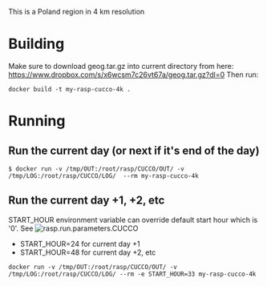 This is a Poland region in 4 km resolution

# Building
Make sure to download geog.tar.gz into current directory from here: https://www.dropbox.com/s/x6wcsm7c26vt67a/geog.tar.gz?dl=0
Then run:

```
docker build -t my-rasp-cucco-4k .
```

# Running
## Run the current day (or next if it's end of the day)

```
$ docker run -v /tmp/OUT:/root/rasp/CUCCO/OUT/ -v /tmp/LOG:/root/rasp/CUCCO/LOG/  --rm my-rasp-cucco-4k
```

## Run the current day +1, +2, etc

START_HOUR environment variable can override default start hour which is '0'. See ![rasp.run.parameters.CUCCO](CUCCO/rasp.run.parameters.CUCCO)

* START_HOUR=24 for current day +1
* START_HOUR=48 for current day +2, etc

```
docker run -v /tmp/OUT:/root/rasp/CUCCO/OUT/ -v /tmp/LOG:/root/rasp/CUCCO/LOG/ --rm -e START_HOUR=33 my-rasp-cucco-4k
```
